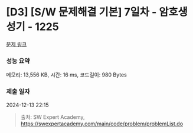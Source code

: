 # [D3] [S/W 문제해결 기본] 7일차 - 암호생성기 - 1225 

[문제 링크](https://swexpertacademy.com/main/code/problem/problemDetail.do?contestProbId=AV14uWl6AF0CFAYD) 

### 성능 요약

메모리: 13,556 KB, 시간: 16 ms, 코드길이: 980 Bytes

### 제출 일자

2024-12-13 22:15



> 출처: SW Expert Academy, https://swexpertacademy.com/main/code/problem/problemList.do